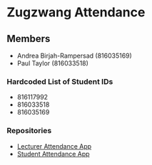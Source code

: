 # Zugzwang Attendance


## Members
- Andrea Birjah-Rampersad (816035169)
- Paul Taylor (816033518)

### Hardcoded List of Student IDs
- 816117992
- 816033518
- 816035169

### Repositories
- [Lecturer Attendance App](https://github.com/uni-paul-taylor2/wfd-lecturer)
- [Student Attendance App](https://github.com/uni-paul-taylor2/wfd-student)
